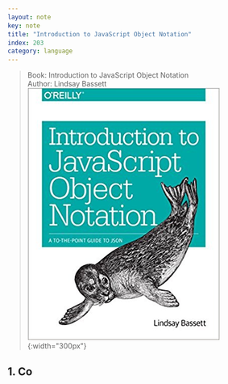 ```yaml
---
layout: note
key: note
title: "Introduction to JavaScript Object Notation"
index: 203
category: language
---
```


> Book: Introduction to JavaScript Object Notation  
Author: Lindsay Bassett
![image](/public/notes/introduction-to-javaScript-object-notation/cover.jpg){:width="300px"}  

## 1. Co
